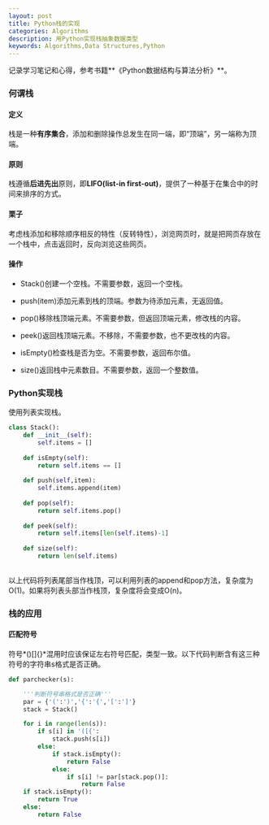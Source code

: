 ```yaml
---
layout: post
title: Python栈的实现
categories: Algorithms
description: 用Python实现栈抽象数据类型
keywords: Algorithms,Data Structures,Python
---
```

记录学习笔记和心得，参考书籍**《Python数据结构与算法分析》**。

### 何谓栈

#### 定义

栈是一种**有序集合**，添加和删除操作总发生在同一端，即“顶端”，另一端称为顶端。

#### 原则

栈遵循**后进先出**原则，即**LIFO(list-in first-out)**，提供了一种基于在集合中的时间来排序的方式。

#### 栗子

考虑栈添加和移除顺序相反的特性（反转特性），浏览网页时，就是把网页存放在一个栈中，点击返回时，反向浏览这些网页。

#### 操作

- Stack()创建一个空栈。不需要参数，返回一个空栈。

- push(item)添加元素到栈的顶端。参数为待添加元素，无返回值。

- pop()移除栈顶端元素。不需要参数，但返回顶端元素，修改栈的内容。

- peek()返回栈顶端元素。不移除，不需要参数，也不更改栈的内容。

- isEmpty()检查栈是否为空。不需要参数，返回布尔值。

- size()返回栈中元素数目。不需要参数，返回一个整数值。

### Python实现栈

使用列表实现栈。

``` python
class Stack():
    def __init__(self):
        self.items = []
        
    def isEmpty(self):
        return self.items == []
    
    def push(self,item):
        self.items.append(item)
        
    def pop(self):
        return self.items.pop()
    
    def peek(self):
        return self.items[len(self.items)-1]
    
    def size(self):
        return len(self.items)
    
```

以上代码将列表尾部当作栈顶，可以利用列表的append和pop方法，复杂度为O(1)。如果将列表头部当作栈顶，复杂度将会变成O(n)。

### 栈的应用

#### 匹配符号

符号*()[]{}*混用时应该保证左右符号匹配，类型一致。以下代码判断含有这三种符号的字符串s格式是否正确。

```python
def parchecker(s):

    '''判断符号串格式是否正确'''
    par = {'(':')','{':'{','[':']'}
    stack = Stack()

    for i in range(len(s)):
        if s[i] in '([{':
            stack.push(s[i])
        else:
            if stack.isEmpty():
                return False
            else:
                if s[i] != par[stack.pop()]:
                    return False
    if stack.isEmpty():
        return True
    else:
        return False
```

